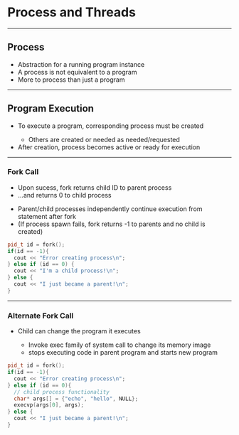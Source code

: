 # Process and Threads
---

## Process
<ul>
  <li>Abstraction for a running program instance</li>
  <li>A process is not equivalent to a program</li>
  <li>More to process than just a program</li>
</ul>

---
## Program Execution
<ul>
  <li>To execute a program, corresponding process must be created</li>
  <ul>
      <li>Others are created or needed as needed/requested</li>
    </ul>
  <li>After creation, process becomes active or ready for execution</li>
</ul>


---
### Fork Call
<ul>
  <li>Upon sucess, fork returns child ID to parent process</li>
  <li>...and returns 0 to child process</li>
</ul>

<ul>
  <li>Parent/child processes independently continue execution from statement after fork</li>
  <li>(If process spawn fails, fork returns -1 to parents and no child is created)</li>
</ul>

```c++
pid_t id = fork();
if(id == -1){
  cout << "Error creating process\n";
} else if (id == 0) {
  cout << "I'm a child process!\n";
} else {
  cout << "I just became a parent!\n";
}
```
---

### Alternate Fork Call

<ul>
  <li>Child can change the program it executes</li>
    <ul>
      <li>Invoke exec family of system call to change its memory image</li>
      <li>stops executing code in parent program and starts new program</li>
    </ul>
</ul>


```c++
pid_t id = fork();
if(id == -1){
  cout << "Error creating process\n";
} else if (id == 0){
  // child process functionality
  char* args[] = {"echo", "hello", NULL};
  execvp(args[0], args);
} else {
  cout << "I just became a parent!\n";
}
```
